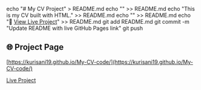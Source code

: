 echo "# My CV Project" > README.md
echo "" >> README.md
echo "This is my CV built with HTML." >> README.md
echo "" >> README.md
echo "🔗 [View Live Project](https://kurisani19.github.io/My-CV-code/)" >> README.md
git add README.md
git commit -m "Update README with live GitHub Pages link"
git push

## 🌐 Project Page
[https://kurisani19.github.io/My-CV-code/](https://kurisani19.github.io/My-CV-code/)

[Live Project](https://kurisani19.github.io/My-CV-code/)
